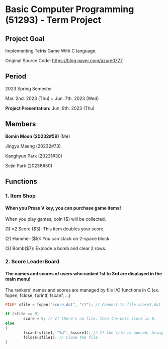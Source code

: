 # Basic Computer Programming (51293) - Term Project
## Project Goal
Implementing Tetris Game With C language.

Original Source Code: <https://blog.naver.com/azure0777>

## Period
2023 Spring Semester

Mar. 2nd. 2023 (Thu) ~ Jun. 7th. 2023 (Wed)

**Project Presentation:** Jun. 8th. 2023 (Thu)

## Members
**Bomin Moon (20232#59)** (Me)

Jingyu Maeng (20232#73)

Kanghyun Park (20231#30)

Sejin Park (20236#50)

## Functions
### 1. Item Shop
#### When you Press V key, you can purchase game items!
When you play games, coin ($) will be collected.

(1) ×2 Score ($3): This item doubles your score.

(2) Hammer ($5): You can stack on 2-space block.

(3) Bomb($7): Explode a bomb and clear 2 rows.

### 2. Score LeaderBoard
#### The names and scores of users who ranked 1st to 3rd are displayed in the main menu!
The rankers' names and scores are managed by file I/O functions in C (ex. fopen, fclose, fprintf, fscanf, ...)
```C
FILE* sfile = fopen("score.dat", "rt"); // Connect to file score1.dat

if (sfile == 0)
        score = 0; // If there's no file, then the best score is 0.
else
{
        fscanf(sfile1, "%d", &score1); // If the file is opened, bring the best score.
        fclose(sfile1); // Close the file
}
```
